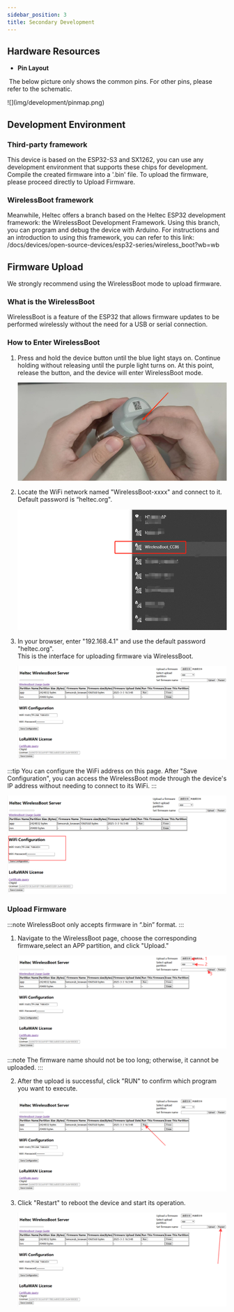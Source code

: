 ```yaml
---
sidebar_position: 3
title: Secondary Development
---
```




## Hardware Resources

- **Pin Layout**

​	The below picture only shows the common pins. For other pins, please refer to the schematic.


<div style={{ textAlign: 'center' }}>
  ![](img/development/pinmap.png)
</div>


## Development Environment

### Third-party framework
This device is based on the ESP32-S3 and SX1262, you can use any development environment that supports these chips for development.
Compile the created firmware into a '.bin' file.
To upload the firmware, please proceed directly to Upload Firmware.

### WirelessBoot framework
Meanwhile, Heltec offers a branch based on the Heltec ESP32 development framework: the WirelessBoot Development Framework. Using this branch, you can program and debug the device with Arduino. For instructions and an introduction to using this framework, you can refer to this link:
/docs/devices/open-source-devices/esp32-series/wireless_boot?wb=wb


## Firmware Upload
We strongly recommend using the WirelessBoot mode to upload firmware.
### What is the WirelessBoot
WirelessBoot is a feature of the ESP32 that allows firmware updates to be performed wirelessly without the need for a USB or serial connection.
### How to Enter WirelessBoot
1. Press and hold the device button until the blue light stays on. Continue holding without releasing until the purple light turns on. At this point, release the button, and the device will enter WirelessBoot mode.

   ![](img/03.jpg)


2. Locate the WiFi network named "WirelessBoot-xxxx" and connect to it. Default password is “heltec.org".

   ![](img/development/01.png)


3. In your browser, enter "192.168.4.1" and use the default password "heltec.org".<br />This is the interface for uploading firmware via WirelessBoot.

   ![](img/development/02.png)


:::tip
You can configure the WiFi address on this page. After "Save Configuration", you can access the WirelessBoot mode through the device's IP address without needing to connect to its WiFi.
:::

![](img/development/03.png)

### Upload Firmware

:::note
WirelessBoot only accepts firmware in “.bin” format.
:::

1. Navigate to the WirelessBoot page, choose the corresponding firmware,select an APP partition, and click "Upload."

   ![](img/development/04.png)

:::note
The firmware name should not be too long; otherwise, it cannot be uploaded.
:::

2. After the upload is successful, click "RUN" to confirm which program you want to execute.

   ![](img/development/05.png)

3. Click "Restart" to reboot the device and start its operation.

   ![](img/development/06.png)


